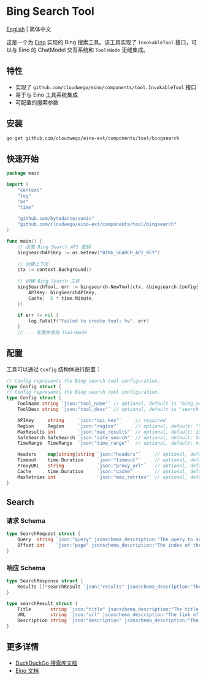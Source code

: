 # Bing Search Tool

[English](README.md) | 简体中文

这是一个为 [Eino](https://github.com/cloudwego/eino) 实现的 Bing 搜索工具。该工具实现了 `InvokableTool` 接口，可以与 Eino 的 ChatModel 交互系统和 `ToolsNode` 无缝集成。

## 特性

- 实现了 `github.com/cloudwego/eino/components/tool.InvokableTool` 接口
- 易于与 Eino 工具系统集成
- 可配置的搜索参数

## 安装

```bash
go get github.com/cloudwego/eino-ext/components/tool/bingsearch
```

## 快速开始

```go
package main

import (
	"context"
	"log"
	"os"
	"time"
	
	"github.com/bytedance/sonic"
	"github.com/cloudwego/eino-ext/components/tool/bingsearch"
)

func main() {
	// 设置 Bing Search API 密钥
	bingSearchAPIKey := os.Getenv("BING_SEARCH_API_KEY")
	
	// 创建上下文
	ctx := context.Background()
	
	// 创建 Bing Search 工具
	bingSearchTool, err := bingsearch.NewTool(ctx, &bingsearch.Config{
		APIKey: bingSearchAPIKey,
		Cache:  5 * time.Minute,
	})
	
	if err != nil {
		log.Fatalf("Failed to create tool: %v", err)
	}
    // ... 配置并使用 ToolsNode
```

## 配置

工具可以通过 `Config` 结构体进行配置：

```go
// Config represents the Bing search tool configuration.
type Config struct {
// Config represents the Bing search tool configuration.
type Config struct {
    ToolName string `json:"tool_name"` // optional, default is "bing_search"
    ToolDesc string `json:"tool_desc"` // optional, default is "search web for information by bing"

    APIKey     string     `json:"api_key"`     // required
    Region     Region     `json:"region"`      // optional, default: ""
    MaxResults int        `json:"max_results"` // optional, default: 10
    SafeSearch SafeSearch `json:"safe_search"` // optional, default: SafeSearchModerate
    TimeRange  TimeRange  `json:"time_range"`  // optional, default: nil

    Headers    map[string]string `json:"headers"`     // optional, default: map[string]string{}
    Timeout    time.Duration     `json:"timeout"`     // optional, default: 30 * time.Second
    ProxyURL   string            `json:"proxy_url"`   // optional, default: ""
    Cache      time.Duration     `json:"cache"`       // optional, default: 0 (disabled)
    MaxRetries int               `json:"max_retries"` // optional, default: 3
}
```

## Search

### 请求 Schema
```go
type SearchRequest struct {
    Query  string `json:"query" jsonschema_description:"The query to search the web for"`
    Offset int    `json:"page" jsonschema_description:"The index of the first result to return, default is 0"`
}
```

### 响应 Schema
```go
type SearchResponse struct {
    Results []*searchResult `json:"results" jsonschema_description:"The results of the search"`
}

type searchResult struct {
    Title       string `json:"title" jsonschema_description:"The title of the search result"`
    URL         string `json:"url" jsonschema_description:"The link of the search result"`
    Description string `json:"description" jsonschema_description:"The description of the search result"`
}
```

## 更多详情

- [DuckDuckGo 搜索库文档](ddgsearch/README_zh.md)
- [Eino 文档](https://github.com/cloudwego/eino) 